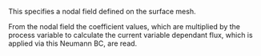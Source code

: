 This specifies a nodal field defined on the surface mesh.

From the nodal field the coefficient values, which are multiplied by the process variable to calculate the current variable dependant flux, which is applied via this Neumann BC, are read.
